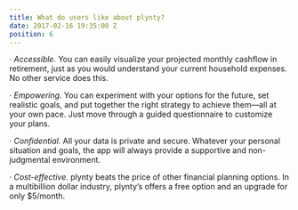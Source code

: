 ```yaml
---
title: What do users like about plynty?
date: 2017-02-16 19:35:00 Z
position: 6
---
```


· *Accessible.* You can easily visualize your projected monthly cashflow in retirement, just as you would understand your current household expenses. No other service does this.

· *Empowering.* You can experiment with your options for the future, set realistic goals, and put together the right strategy to achieve them—all at your own pace. Just move through a guided questionnaire to customize your plans.

· *Confidential.* All your data is private and secure. Whatever your personal situation and goals, the app will always provide a supportive and non-judgmental environment.

· *Cost-effective.* plynty beats the price of other financial planning options. In a multibillion dollar industry, plynty’s offers a free option and an upgrade for only $5/month.